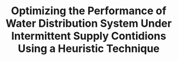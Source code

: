 ---
title: "Optimizing the Performance of Water Distribution System Under Intermittent Supply Contidions Using a Heuristic Technique"
collection: publications
permalink: /publication/Optimizing the Performance of Water Distribution System Under Intermittent Supply Contidions Using a Heuristic Technique
link: 'files/2022_Perelman_et_al.pdf'
citation: 'Perelman, G., Xing, L., Housh, M., Kandiah, V., Fishbain, B., Shafiee, E., 2022. Optimizing the Performance of Water Distribution System Under Intermittent Supply Contidions Using a Heuristic Technique. WDSA-CCWI Joint Conference, Valencia, Spain, 18-22 July 2022'
---
